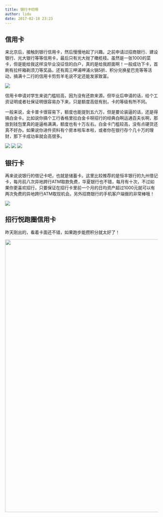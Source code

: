 ```yaml
---
title: 银行卡叨唠
author: lidu
date: 2017-02-18 23:23
---
```


## 信用卡

来北京后，接触到银行信用卡，然后慢慢地起了兴趣。之前申请过招商银行、建设银行、光大银行等等信用卡，最后只有光大抛了橄榄枝。虽然是一张1000的菜卡，但是能给我这样没毕业没征信的白户，真的是给我颜面啊！一般成功下卡，首刷有拉杆箱剃须刀等奖品，还有周三呷浦呷浦火锅5折、积分兑换星巴克等等活动，搞满十二行的信用卡剪剪羊毛说不定还能发家致富。

<img src="/img/ccb_jcb.jpeg"/>


信用卡申请对学生来说门槛较高，因为没有还款来源。但毕业后申请的话，给个工资证明或者社保证明很容易办下来，只是额度高低有别，卡的等级有所不同。

<!--more-->

一般来说，金卡普卡很容易下，额度也能提到五六万，但是要论装逼的话，还是得搞白金卡。比如说你搞个工行香格里拉白金卡呀招行的经典白啊运通百夫长啊，那放到钱包里真的是逼格满满，额度也有十万左右。白金卡门槛较高，没有点硬货还真不好办。如果说你进件资料有个房本啦车本啦，或者你在银行存个几十万的理财，那下卡成功率就会高很多。

<img src="/img/icbc_platinum.jpeg"/>

<img src="/img/cmb_classic_platinum.jpeg"/>

<img src="/img/cmb_ae_platinum.jpeg"/>


## 银行卡

再来说说银行的借记卡吧，也就是储蓄卡。这里比较推荐的是恒丰银行的九州借记卡，每月前八次异地跨行ATM取款免费，华夏银行也不错，每月有十次，不过如果你更喜欢招行，只要保证在招行卡里前一个月的日均资产超过1000元就可以有两次免费的异地跨行ATM取现机会。另外招商银行的手机客户端做的非常棒哦！

<img src="/img/my_debit_card.jpeg"/>

## 招行悦跑圈信用卡

昨天刚出的，看着卡面还不错，如果跑步能攒积分就太好了！

<img src="/img/cmb_joy_run.jpeg" width="600" height="900"/>

